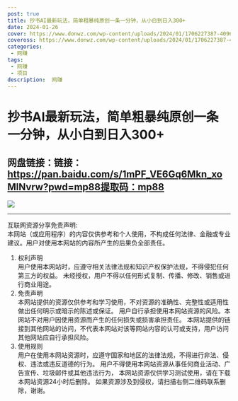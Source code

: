 ```yaml
---
post: true
title: 抄书AI最新玩法，简单粗暴纯原创一条一分钟，从小白到日入300+
date: 2024-01-26
cover: https://www.donwz.com/wp-content/uploads/2024/01/1706227387-409679ca39d4aba.jpg
coveross: https://www.donwz.com/wp-content/uploads/2024/01/1706227387-409679ca39d4aba.jpg
categories:
 - 网赚
tags:
 - 网赚
 - 项目
description:  网赚
---
```

# 抄书AI最新玩法，简单粗暴纯原创一条一分钟，从小白到日入300+

## 网盘链接：链接：https://pan.baidu.com/s/1mPF_VE6Gq6Mkn_xoMlNvrw?pwd=mp88提取码：mp88  

![](https://www.donwz.com/wp-content/uploads/2024/01/1706227387-409679ca39d4aba.jpg)

---
互联网资源分享免责声明:  
本网站（或应用程序）的内容仅供参考和个人使用，不构成任何法律、金融或专业建议。用户对使用本网站的内容所产生的后果负全部责任。
1. 权利声明  
用户使用本网站时，应遵守相关法律法规和知识产权保护法规，不得侵犯任何第三方的权益。
未经授权，用户不得以任何形式复制、传播、修改、销售或进行商业用途。
2. 免责声明  
本网站提供的资源仅供参考和学习使用，不对资源的准确性、完整性或适用性做出任何明示或暗示的陈述或保证。
用户自行承担使用本网站资源的风险。本网站不对用户因使用资源而产生的任何损失或损害承担责任。
本网站提供的链接到其他网站的访问，不代表本网站对该等网站内容的认可或支持，用户访问其他网站应自行承担风险。
3. 使用规则  
用户在使用本网站资源时，应遵守国家和地区的法律法规，不得进行非法、侵权、违法或违反道德的行为。
用户不得使用本网站资源从事任何商业活动、广告宣传、垃圾邮件或其他违法行为，
本网站资源仅供学习测试使用，请在下载本网站资源24小时后删除。
如果资源涉及到侵权，请扫描右侧二维码联系删除，谢谢。
